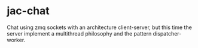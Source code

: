 # jac-chat
Chat using zmq sockets with an architecture client-server, but this time the server implement a multithread philosophy and the pattern dispatcher-worker.
